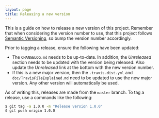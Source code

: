 ```yaml
---
layout: page
title: Releasing a new version
---
```


This is a guide on how to release a new version of this project. Remember that when considering the version number
to use, that this project follows [Semantic Versioning](http://semver.org/), so bump the version number accordingly.

Prior to tagging a release, ensure the following have been updated:

* The `CHANGELOG.md` needs to be up-to-date.  In addition, the _Unreleased_ section needs to be updated
  with the version being released.  Also update the _Unreleased_ link at the bottom with the new version number.
* If this is a new major version, then the `.travis.dist.yml` and `doc/TravisFileExplained.md` need to be updated
  to use the new major version.  Any other version will automatically be used.

As of writing this, releases are made from the `master` branch.  To tag a release, use a commands like the following:

```bash
$ git tag -a 1.0.0 -m "Release version 1.0.0"
$ git push origin 1.0.0
```